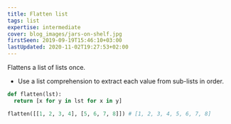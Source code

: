 ```yaml
---
title: Flatten list
tags: list
expertise: intermediate
cover: blog_images/jars-on-shelf.jpg
firstSeen: 2019-09-19T15:46:10+03:00
lastUpdated: 2020-11-02T19:27:53+02:00
---
```


Flattens a list of lists once.

- Use a list comprehension to extract each value from sub-lists in order.

```py
def flatten(lst):
  return [x for y in lst for x in y]
```

```py
flatten([[1, 2, 3, 4], [5, 6, 7, 8]]) # [1, 2, 3, 4, 5, 6, 7, 8]
```
